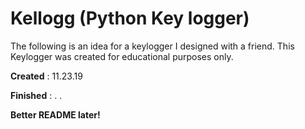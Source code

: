 # Kellogg (Python Key logger)

The following is an idea for a keylogger I designed with a friend. This Keylogger was created for educational purposes only. 


__Created__ : 11.23.19


__Finished__ :  .  .


__Better README later!__
